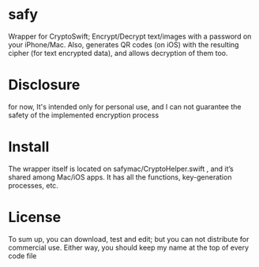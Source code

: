 # safy
Wrapper for CryptoSwift; Encrypt/Decrypt text/images with a password on your iPhone/Mac.
Also, generates QR codes (on iOS) with the resulting cipher (for text encrypted data), and allows decryption of them too.

# Disclosure
for now, It's intended only for personal use, and I can not guarantee the safety of the implemented encryption process

# Install
The wrapper itself is located on safymac/CryptoHelper.swift , and it’s shared among Mac/iOS apps. It has all the functions, key-generation processes, etc.

# License
To sum up, you can download, test and edit; but you can not distribute for commercial use. Either way, you should keep my name at the top of every code file
